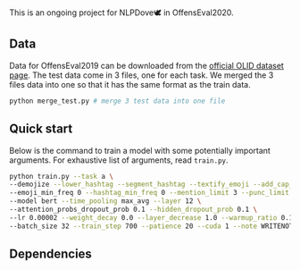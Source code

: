 This is an ongoing project for NLPDove🕊 in OffensEval2020.

## Data

Data for OffensEval2019 can be downloaded from the [official OLID dataset page](https://sites.google.com/site/offensevalsharedtask/olid).
The test data come in 3 files, one for each task. We merged the 3 files data into one so that it has the same format as the train data.

```bash
python merge_test.py # merge 3 test data into one file
```



## Quick start
Below is the command to train a model with some potentially important arguments.
For exhaustive list of arguments, read `train.py`.
```bash
python train.py --task a \
--demojize --lower_hashtag --segment_hashtag --textify_emoji --add_cap_sign \
--emoji_min_freq 0 --hashtag_min_freq 0 --mention_limit 3 --punc_limit 3 \
--model bert --time_pooling max_avg --layer 12 \
--attention_probs_dropout_prob 0.1 --hidden_dropout_prob 0.1 \
--lr 0.00002 --weight_decay 0.0 --layer_decrease 1.0 --warmup_ratio 0.1 \
--batch_size 32 --train_step 700 --patience 20 --cuda 1 --note WRITENOTEHERE
```



## Dependencies

